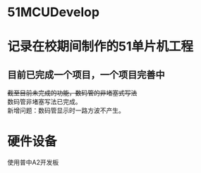 # 51MCUDevelop

# 记录在校期间制作的51单片机工程

## 目前已完成一个项目，一个项目完善中
~~截至目前未完成的功能，数码管的非堵塞式写法~~  
数码管非堵塞写法已完成。  
新增问题：数码管显示时一路方波不产生。

# 硬件设备
使用普中A2开发板